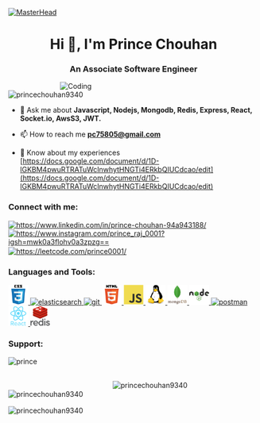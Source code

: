 
[![MasterHead](https://media.licdn.com/dms/image/D563DAQFIJGy_J4EvYA/image-scale_191_1128/0/1666883668428?e=1675425600&v=beta&t=q5S0E-n5z-gDvzZPdOvK7oorksu-JESWk3DdbbvU2ss)](https://codegrills.in)
<h1 align="center">Hi 👋, I'm Prince Chouhan</h1>
<h3 align="center">An Associate Software Engineer</h3>
<img align="right" alt="Coding" width="400" src="https://media.tenor.com/rePDfDWO3XoAAAAd/hacking.gif">
<p align="left"> <img src="https://komarev.com/ghpvc/?username=princechouhan9340&label=Profile%20views&color=0e75b6&style=flat" alt="princechouhan9340" /> </p>

- 💬 Ask me about **Javascript, Nodejs, Mongodb, Redis, Express, React, Socket.io, AwsS3, JWT.**

- 📫 How to reach me **pc75805@gmail.com**

- 📄 Know about my experiences [https://docs.google.com/document/d/1D-lGKBM4pwuRTRATuWcInwhytHNGTi4ERkbQIUCdcao/edit](https://docs.google.com/document/d/1D-lGKBM4pwuRTRATuWcInwhytHNGTi4ERkbQIUCdcao/edit)

<h3 align="left">Connect with me:</h3>
<p align="left">
<a href="https://www.linkedin.com/in/prince-chouhan-94a943188/" target="blank"><img align="center" src="https://raw.githubusercontent.com/rahuldkjain/github-profile-readme-generator/master/src/images/icons/Social/linked-in-alt.svg" alt="https://www.linkedin.com/in/prince-chouhan-94a943188/" height="30" width="40" /></a>
<a href="https://www.instagram.com/prince_raj_0001?igsh=mwk0a3flohv0a3zpzg==" target="blank"><img align="center" src="https://raw.githubusercontent.com/rahuldkjain/github-profile-readme-generator/master/src/images/icons/Social/instagram.svg" alt="https://www.instagram.com/prince_raj_0001?igsh=mwk0a3flohv0a3zpzg==" height="30" width="40" /></a>
<a href="https://leetcode.com/prince0001/" target="blank"><img align="center" src="https://raw.githubusercontent.com/rahuldkjain/github-profile-readme-generator/master/src/images/icons/Social/leet-code.svg" alt="https://leetcode.com/prince0001/" height="30" width="40" /></a>
</p>

<h3 align="left">Languages and Tools:</h3>
<p align="left"> <a href="https://www.w3schools.com/css/" target="_blank" rel="noreferrer"> <img src="https://raw.githubusercontent.com/devicons/devicon/master/icons/css3/css3-original-wordmark.svg" alt="css3" width="40" height="40"/> </a> <a href="https://www.elastic.co" target="_blank" rel="noreferrer"> <img src="https://www.vectorlogo.zone/logos/elastic/elastic-icon.svg" alt="elasticsearch" width="40" height="40"/> </a> <a href="https://git-scm.com/" target="_blank" rel="noreferrer"> <img src="https://www.vectorlogo.zone/logos/git-scm/git-scm-icon.svg" alt="git" width="40" height="40"/> </a> <a href="https://www.w3.org/html/" target="_blank" rel="noreferrer"> <img src="https://raw.githubusercontent.com/devicons/devicon/master/icons/html5/html5-original-wordmark.svg" alt="html5" width="40" height="40"/> </a> <a href="https://developer.mozilla.org/en-US/docs/Web/JavaScript" target="_blank" rel="noreferrer"> <img src="https://raw.githubusercontent.com/devicons/devicon/master/icons/javascript/javascript-original.svg" alt="javascript" width="40" height="40"/> </a> <a href="https://www.linux.org/" target="_blank" rel="noreferrer"> <img src="https://raw.githubusercontent.com/devicons/devicon/master/icons/linux/linux-original.svg" alt="linux" width="40" height="40"/> </a> <a href="https://www.mongodb.com/" target="_blank" rel="noreferrer"> <img src="https://raw.githubusercontent.com/devicons/devicon/master/icons/mongodb/mongodb-original-wordmark.svg" alt="mongodb" width="40" height="40"/> </a> <a href="https://nodejs.org" target="_blank" rel="noreferrer"> <img src="https://raw.githubusercontent.com/devicons/devicon/master/icons/nodejs/nodejs-original-wordmark.svg" alt="nodejs" width="40" height="40"/> </a> <a href="https://postman.com" target="_blank" rel="noreferrer"> <img src="https://www.vectorlogo.zone/logos/getpostman/getpostman-icon.svg" alt="postman" width="40" height="40"/> </a> <a href="https://reactjs.org/" target="_blank" rel="noreferrer"> <img src="https://raw.githubusercontent.com/devicons/devicon/master/icons/react/react-original-wordmark.svg" alt="react" width="40" height="40"/> </a> <a href="https://redis.io" target="_blank" rel="noreferrer"> <img src="https://raw.githubusercontent.com/devicons/devicon/master/icons/redis/redis-original-wordmark.svg" alt="redis" width="40" height="40"/> </a> </p>

<h3 align="left">Support:</h3>
<p><a href="https://www.buymeacoffee.com/prince"> <img align="left" src="https://cdn.buymeacoffee.com/buttons/v2/default-yellow.png" height="50" width="210" alt="prince" /></a></p><br><br>


<p><img align="left" src="https://github-readme-stats.vercel.app/api/top-langs?username=princechouhan9340&show_icons=true&locale=en&layout=compact" alt="princechouhan9340" /></p>

<p>&nbsp;<img align="center" src="https://github-readme-stats.vercel.app/api?username=princechouhan9340&show_icons=true&locale=en" alt="princechouhan9340" /></p>

<p><img align="center" src="https://github-readme-streak-stats.herokuapp.com/?user=princechouhan9340&" alt="princechouhan9340" /></p>
